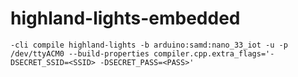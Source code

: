 # highland-lights-embedded
```
-cli compile highland-lights -b arduino:samd:nano_33_iot -u -p /dev/ttyACM0 --build-properties compiler.cpp.extra_flags='-DSECRET_SSID=<SSID> -DSECRET_PASS=<PASS>'
```
